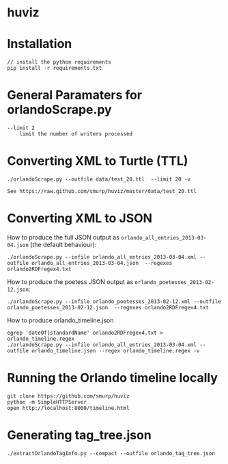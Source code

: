 huviz
=====

# Installation

    // install the python requirements
    pip install -r requirements.txt 

# General Paramaters for orlandoScrape.py

    --limit 2 
        limit the number of writers processed


# Converting XML to Turtle (TTL)

    ./orlandoScrape.py --outfile data/test_20.ttl  --limit 20 -v

    See https://raw.github.com/smurp/huviz/master/data/test_20.ttl

# Converting XML to JSON

  How to produce the full JSON output as `orlando_all_entries_2013-03-04.json` (the default behaviour):

    ./orlandoScrape.py --infile orlando_all_entries_2013-03-04.xml --outfile orlando_all_entries_2013-03-04.json  --regexes orlando2RDFregex4.txt 


  How to produce the poetess JSON output as `orlando_poetesses_2013-02-12.json`:

    ./orlandoScrape.py --infile orlando_poetesses_2013-02-12.xml --outfile orlando_poetesses_2013-02-12.json  --regexes orlando2RDFregex4.txt 

  How to produce orlando_timeline.json 

    egrep 'dateOf|standardName' orlando2RDFregex4.txt > orlando_timeline.regex
    ./orlandoScrape.py --infile orlando_all_entries_2013-03-04.xml --outfile orlando_timeline.json --regex orlando_timeline.regex -v


# Running the Orlando timeline locally
  
    git clone https://github.com/smurp/huviz
    python -m SimpleHTTPServer
    open http://localhost:8000/timeline.html

# Generating tag_tree.json

    ./extractOrlandoTagInfo.py --compact --outfile orlando_tag_tree.json

